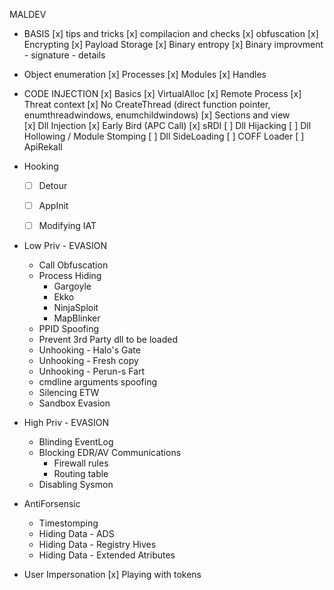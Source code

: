 MALDEV

- BASIS
	[x] tips and tricks
	[x] compilacion and checks
	[x] obfuscation
	[x] Encrypting 
	[x] Payload Storage
	[x] Binary entropy
	[x] Binary improvment
		- signature
		- details
	
- Object enumeration
	[x] Processes
	[x] Modules
	[x] Handles

- CODE INJECTION
	[x] Basics
		[x] VirtualAlloc
		[x] Remote Process
		[x] Threat context
		[x] No CreateThread (direct function pointer, enumthreadwindows, enumchildwindows)
	[x] Sections and view	
	[x] Dll Injection
	[x] Early Bird (APC Call)
	[x] sRDI
	[ ] Dll Hijacking
	[ ] Dll Hollowing / Module Stomping
	[ ] Dll SideLoading
	[ ] COFF Loader
	[ ] ApiRekall
	

- Hooking
	- [ ] Detour
	- [ ] AppInit
	- [ ] Modifying IAT 


- Low Priv - EVASION
	- Call Obfuscation
	- Process Hiding
		- Gargoyle
		- Ekko
		- NinjaSploit
		- MapBlinker
	- PPID Spoofing
	- Prevent 3rd Party dll to be loaded
	- Unhooking - Halo's Gate
	- Unhooking - Fresh copy
	- Unhooking - Perun-s Fart
	- cmdline arguments spoofing
	- Silencing ETW
	- Sandbox Evasion


- High Priv - EVASION
	- Blinding EventLog
	- Blocking EDR/AV Communications
		- Firewall rules
		- Routing table
	- Disabling Sysmon


- AntiForsensic
	- Timestomping
	- Hiding Data - ADS
	- Hiding Data - Registry Hives
	- Hiding Data - Extended Atributes

- User Impersonation
	[x] Playing with tokens

